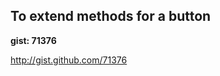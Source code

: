 To extend methods for a button
------------------------------

**gist: 71376**

<http://gist.github.com/71376>
